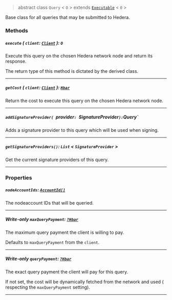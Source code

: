 > abstract class `Query` < `O` > extends [`Executable`](reference/core/Exectuable.md) < `0` >

Base class for all queries that may be submitted to Hedera.

### Methods

##### `execute` ( `client`: [`Client`](reference/core/Client.md) ): `O`

Execute this query on the chosen Hedera network node and return its response.

The return type of this method is dictated by the derived class.

---

##### `getCost` ( `client`: [`Client`](reference/core/Client.md) ): [`Hbar`](reference/Hbar.md)

Return the cost to execute this query on the chosen Hedera network node.

---

##### `addSignatureProvider( `provider`: `SignatureProvider` ): `Query`

Adds a signature provider to this query which will be used when signing.

---

##### `getSignatureProviders()`: `List` < `SignatureProvider` >

Get the current signature providers of this query.

---

### Properties

##### `nodeAccountIds`: [`AccountId[]`](reference/cryptocurrency/AccountId.md)

The nodeaccount IDs that will be queried.

---

##### **Write-only** `maxQueryPayment`: [`?Hbar`](reference/Hbar.md)

The maximum query payment the client is willing to pay.

Defaults to `maxQueryPayment` from the `client`.

---

##### **Write-only** `queryPayment`: [`?Hbar`](reference/Hbar.md)

The exact query payment the client will pay for this query.

If not set, the cost will be dynamically fetched from the network and used (
respecting the `maxQueryPayment` setting).

---
